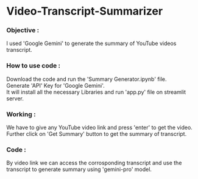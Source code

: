 # Video-Transcript-Summarizer

<h3>Objective : </h3>
I used 'Google Gemini' to generate the summary of YouTube videos transcript. 

<h3>How to use code : </h3>
Download the code and run the 'Summary Generator.ipynb' file.<br>
Generate 'API' Key for 'Google Gemini'.<br>
It will install all the necessary Libraries and run 'app.py' file on streamlit server.

<h3>Working : </h3>
We have to give any YouTube video link and press 'enter' to get the video.<br>
Further click on 'Get  Summary' button to get the summary of transcript.

<h3>Code : </h3>
By video link we can access the corrosponding transcript and use the transcript to generate summary using 'gemini-pro' model.
